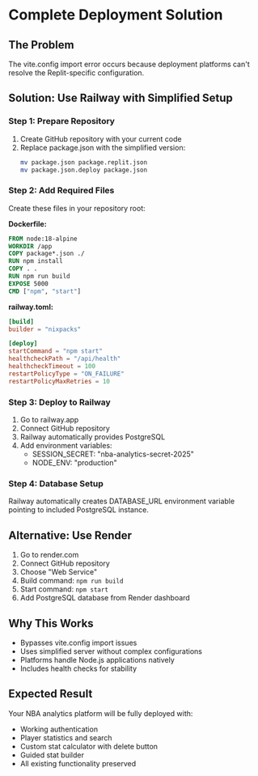 # Complete Deployment Solution

## The Problem
The vite.config import error occurs because deployment platforms can't resolve the Replit-specific configuration. 

## Solution: Use Railway with Simplified Setup

### Step 1: Prepare Repository
1. Create GitHub repository with your current code
2. Replace package.json with the simplified version:
   ```bash
   mv package.json package.replit.json
   mv package.json.deploy package.json
   ```

### Step 2: Add Required Files
Create these files in your repository root:

**Dockerfile:**
```dockerfile
FROM node:18-alpine
WORKDIR /app
COPY package*.json ./
RUN npm install
COPY . .
RUN npm run build
EXPOSE 5000
CMD ["npm", "start"]
```

**railway.toml:**
```toml
[build]
builder = "nixpacks"

[deploy]
startCommand = "npm start"
healthcheckPath = "/api/health"
healthcheckTimeout = 100
restartPolicyType = "ON_FAILURE"
restartPolicyMaxRetries = 10
```

### Step 3: Deploy to Railway
1. Go to railway.app
2. Connect GitHub repository
3. Railway automatically provides PostgreSQL
4. Add environment variables:
   - SESSION_SECRET: "nba-analytics-secret-2025"
   - NODE_ENV: "production"

### Step 4: Database Setup
Railway automatically creates DATABASE_URL environment variable pointing to included PostgreSQL instance.

## Alternative: Use Render
1. Go to render.com
2. Connect GitHub repository
3. Choose "Web Service"
4. Build command: `npm run build`
5. Start command: `npm start`
6. Add PostgreSQL database from Render dashboard

## Why This Works
- Bypasses vite.config import issues
- Uses simplified server without complex configurations
- Platforms handle Node.js applications natively
- Includes health checks for stability

## Expected Result
Your NBA analytics platform will be fully deployed with:
- Working authentication
- Player statistics and search
- Custom stat calculator with delete button
- Guided stat builder
- All existing functionality preserved